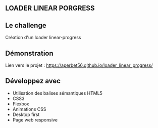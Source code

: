 ## LOADER LINEAR PORGRESS

## Le challenge

Création d'un loader linear-progress

## Démonstration

Lien vers le projet : https://aperbet56.github.io/loader_linear_progress/

## Développez avec

- Utilisation des balises sémantiques HTML5
- CSS3
- Flexbox
- Animations CSS
- Desktop first
- Page web responsive
